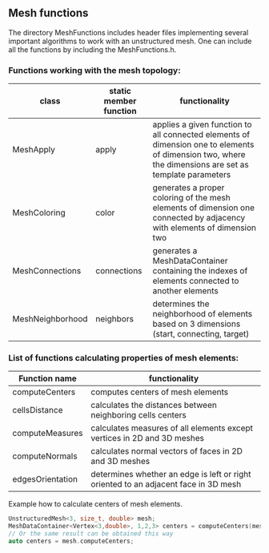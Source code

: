 ## Mesh functions

The directory MeshFunctions includes header files implementing several important algorithms to work with an unstructured mesh.
One can include all the functions by including the MeshFunctions.h.

### Functions working with the mesh topology:
|class|static member function|functionality|
|----|----|----|
|MeshApply|apply|applies a given function to all connected elements of dimension one to elements of dimension two, where the dimensions are set as template parameters|
|MeshColoring|color|generates a proper coloring of the mesh elements of dimension one connected by adjacency with elements of dimension two|
|MeshConnections|connections|generates a MeshDataContainer containing the indexes of elements connected to another elements|
|MeshNeighborhood|neighbors|determines the neighborhood of elements based on 3 dimensions (start, connecting, target)|



### List of functions calculating properties of mesh elements:
|Function name|functionality|
|------------|-------------|
|computeCenters|computes centers of mesh elements|
|cellsDistance|calculates the distances between neighboring cells centers|
|computeMeasures|calculates measures of all elements except vertices in 2D and 3D meshes|
|computeNormals|calculates normal vectors of faces in 2D and 3D meshes|
|edgesOrientation|determines whether an edge is left or right oriented to an adjacent face in 3D mesh|



Example how to calculate centers of mesh elements.
```c++
UnstructuredMesh<3, size_t, double> mesh;
MeshDataContainer<Vertex<3,double>, 1,2,3> centers = computeCenters(mesh);
// Or the same result can be obtained this way
auto centers = mesh.computeCenters;
```
